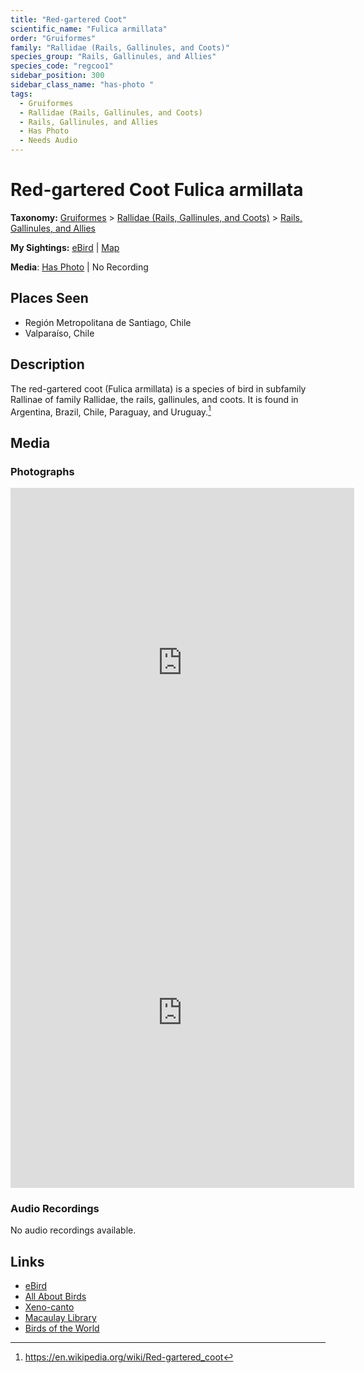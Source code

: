 ```yaml
---
title: "Red-gartered Coot"
scientific_name: "Fulica armillata"
order: "Gruiformes"
family: "Rallidae (Rails, Gallinules, and Coots)"
species_group: "Rails, Gallinules, and Allies"
species_code: "regcoo1"
sidebar_position: 300
sidebar_class_name: "has-photo "
tags: 
  - Gruiformes
  - Rallidae (Rails, Gallinules, and Coots)
  - Rails, Gallinules, and Allies
  - Has Photo
  - Needs Audio
---
```


# Red-gartered Coot <span className='sci_name'>Fulica armillata</span>

**Taxonomy:** [Gruiformes](/tags/gruiformes) > [Rallidae (Rails, Gallinules, and Coots)](/tags/rallidae-rails-gallinules-and-coots) > [Rails, Gallinules, and Allies](/tags/rails-gallinules-and-allies)

**My Sightings:** [eBird](https://ebird.org/lifelist?r=world&time=life&spp=regcoo1) | [Map](/map?species_code=regcoo1)

**Media**: [Has Photo](https://media.ebird.org/catalog?userId=USER4436073&taxonCode=regcoo1&mediaType=photo&view=grid) | No Recording

## Places Seen

* Región Metropolitana de Santiago, Chile
* Valparaíso, Chile

## Description
The red-gartered coot (Fulica armillata) is a species of bird in subfamily Rallinae of family Rallidae, the rails, gallinules, and coots. It is found in Argentina, Brazil, Chile, Paraguay, and Uruguay.[^1]

[^1]: https://en.wikipedia.org/wiki/Red-gartered_coot

## Media
### Photographs
<iframe src="https://macaulaylibrary.org/asset/627867360/embed" width="550" height="560" frameborder="0" allowfullscreen></iframe>
<iframe src="https://macaulaylibrary.org/asset/627867315/embed" width="550" height="560" frameborder="0" allowfullscreen></iframe>

### Audio Recordings
No audio recordings available.

## Links
* [eBird](https://ebird.org/species/regcoo1) 
* [All About Birds](https://www.allaboutbirds.org/guide/regcoo1) 
* [Xeno-canto](https://www.xeno-canto.org/species/fulica-armillata) 
* [Macaulay Library](https://search.macaulaylibrary.org/catalog?taxonCode=regcoo1&sort=rating_rank_desc)
* [Birds of the World](https://birdsoftheworld.org/bow/species/regcoo1)
